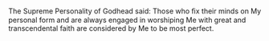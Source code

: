 The Supreme Personality of Godhead said: Those who ﬁx their minds on My personal form and are always engaged in worshiping Me with great and transcendental faith are considered by Me to be most perfect.